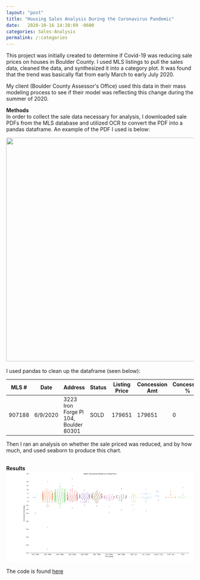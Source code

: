```yaml
---
layout: "post"
title: "Housing Sales Analysis During the Coronavirus Pandemic"
date:   2020-10-16 14:38:09 -0600
categories: Sales-Analysis
permalink: /:categories
---
```


This project was initially created to determine if Covid-19 was reducing sale prices on houses in Boulder County. I used MLS listings to pull the sales data, cleaned the data, and synthesized it into a category plot. It was found that the trend was basically flat from early March to early July 2020.

My client (Boulder County Assessor's Office) used this data in their mass modeling process to see if their model was reflecting this change during the summer of 2020.

<b>Methods</b><br>
In order to collect the sale data necessary for analysis, I downloaded sale PDFs from the MLS database and utilized OCR to convert the PDF into a pandas dataframe. An example of the PDF I used is below:

<img src="https://github.com/tkravits/MLS_PDFproject/raw/master/MLS_PDF.jpg" width="525" height="600">


I used pandas to clean up the dataframe (seen below):

|MLS #|Date|Address|Status|Listing Price|Concession Amt|Concession %|Concession_check|Price Range|
|---|---|---|---|---|---|---|---|---|
|907188|6/9/2020|3223 Iron Forge Pl 104, Boulder 80301|SOLD|179651|179651|0|No Concession|100 - 200k|


Then I ran an analysis on whether the sale priced was reduced, and by how much, and used seaborn to produce this chart.

<br><b>Results</b>
<img src="https://raw.githubusercontent.com/tkravits/MLS_PDFproject/main/Figure_1.png">


The code is found <a href="https://github.com/tkravits/MLS_PDFproject">here</a>
